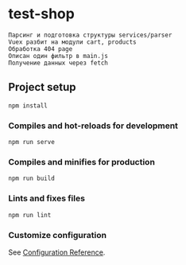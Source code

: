 # test-shop
```
Парсинг и подготовка структуры services/parser
Vuex разбит на модули cart, products
Обработка 404 page
Описан один фильтр в main.js
Получение данных через fetch
```
## Project setup
```
npm install
```

### Compiles and hot-reloads for development
```
npm run serve
```

### Compiles and minifies for production
```
npm run build
```

### Lints and fixes files
```
npm run lint
```

### Customize configuration
See [Configuration Reference](https://cli.vuejs.org/config/).
